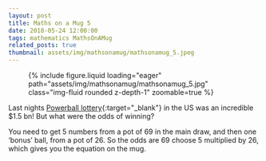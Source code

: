```yaml
---
layout: post
title: Maths on a Mug 5
date: 2018-05-24 12:00:00
tags: mathematics MathsOnAMug
related_posts: true
thumbnail: assets/img/mathsonamug/mathsonamug_5.jpeg
---
```


<div class="row mt-3">
    <div class="col-sm mt-3 mt-md-0">
        <figure>
            {% include figure.liquid loading="eager" path="assets/img/mathsonamug/mathsonamug_5.jpg" class="img-fluid rounded z-depth-1" zoomable=true %}
        </figure>
    </div>
</div>

Last nights [Powerball lottery](https://en.wikipedia.org/wiki/Powerball){:target="\_blank"} in the US was an incredible $1.5 bn! But what were the odds of winning? 

You need to get 5 numbers from a pot of 69 in the main draw, and then one ‘bonus’ ball, from a pot of 26. So the odds are 69 choose 5 multiplied by 26, which gives you the equation on the mug.
